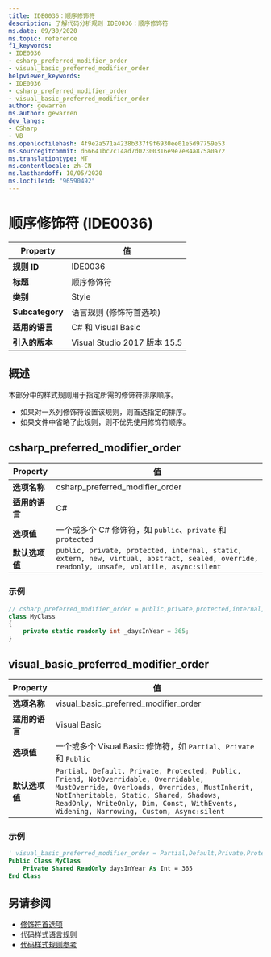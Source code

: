 ```yaml
---
title: IDE0036：顺序修饰符
description: 了解代码分析规则 IDE0036：顺序修饰符
ms.date: 09/30/2020
ms.topic: reference
f1_keywords:
- IDE0036
- csharp_preferred_modifier_order
- visual_basic_preferred_modifier_order
helpviewer_keywords:
- IDE0036
- csharp_preferred_modifier_order
- visual_basic_preferred_modifier_order
author: gewarren
ms.author: gewarren
dev_langs:
- CSharp
- VB
ms.openlocfilehash: 4f9e2a571a4238b337f9f6930ee01e5d97759e53
ms.sourcegitcommit: d66641bc7c14ad7d02300316e9e7e84a875a0a72
ms.translationtype: MT
ms.contentlocale: zh-CN
ms.lasthandoff: 10/05/2020
ms.locfileid: "96590492"
---
```

# <a name="order-modifiers-ide0036"></a>顺序修饰符 (IDE0036) 

|Property|值|
|-|-|
| **规则 ID** | IDE0036 |
| **标题** | 顺序修饰符 |
| **类别** | Style |
| **Subcategory** | 语言规则 (修饰符首选项)  |
| **适用的语言** | C# 和 Visual Basic |
| **引入的版本** | Visual Studio 2017 版本 15.5 |

## <a name="overview"></a>概述

本部分中的样式规则用于指定所需的修饰符排序顺序。

- 如果对一系列修饰符设置该规则，则首选指定的排序。
- 如果文件中省略了此规则，则不优先使用修饰符顺序。

## <a name="csharp_preferred_modifier_order"></a>csharp_preferred_modifier_order

|Property|值|
|-|-|
| **选项名称** | csharp_preferred_modifier_order |
| **适用的语言** | C# |
| **选项值** | 一个或多个 C# 修饰符，如 `public`、`private` 和 `protected` |
| **默认选项值** | `public, private, protected, internal, static, extern, new, virtual, abstract, sealed, override, readonly, unsafe, volatile, async:silent` |

### <a name="example"></a>示例

```csharp
// csharp_preferred_modifier_order = public,private,protected,internal,static,extern,new,virtual,abstract,sealed,override,readonly,unsafe,volatile,async
class MyClass
{
    private static readonly int _daysInYear = 365;
}
```

## <a name="visual_basic_preferred_modifier_order"></a>visual_basic_preferred_modifier_order

|Property|值|
|-|-|
| **选项名称** | visual_basic_preferred_modifier_order |
| **适用的语言** | Visual Basic |
| **选项值** | 一个或多个 Visual Basic 修饰符，如 `Partial`、`Private` 和 `Public` |
| **默认选项值** | `Partial, Default, Private, Protected, Public, Friend, NotOverridable, Overridable, MustOverride, Overloads, Overrides, MustInherit, NotInheritable, Static, Shared, Shadows, ReadOnly, WriteOnly, Dim, Const, WithEvents, Widening, Narrowing, Custom, Async:silent` |

### <a name="example"></a>示例

```vb
' visual_basic_preferred_modifier_order = Partial,Default,Private,Protected,Public,Friend,NotOverridable,Overridable,MustOverride,Overloads,Overrides,MustInherit,NotInheritable,Static,Shared,Shadows,ReadOnly,WriteOnly,Dim,Const,WithEvents,Widening,Narrowing,Custom,Async
Public Class MyClass
    Private Shared ReadOnly daysInYear As Int = 365
End Class
```

## <a name="see-also"></a>另请参阅

- [修饰符首选项](modifier-preferences.md)
- [代码样式语言规则](language-rules.md)
- [代码样式规则参考](index.md)
